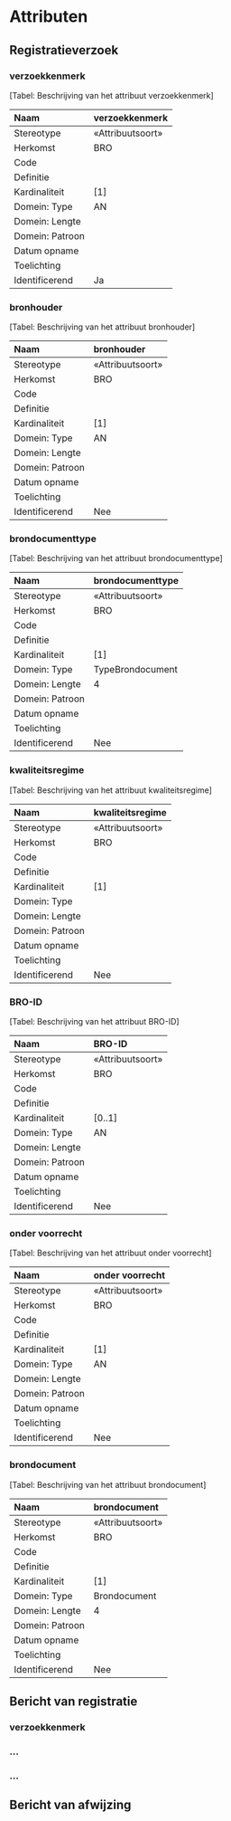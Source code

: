 # Attributen

## Registratieverzoek

###  verzoekkenmerk

[Tabel: Beschrijving van het attribuut verzoekkenmerk]

| Naam | verzoekkenmerk |
| :--- | :--- |
| Stereotype | «Attribuutsoort» |
| Herkomst | BRO |
| Code |  |
| Definitie | |
| Kardinaliteit | \[1\] |
| Domein: Type | AN |
| Domein: Lengte |  |
| Domein: Patroon |  |
| Datum opname |  |
| Toelichting | |
| Identificerend | Ja |

### bronhouder

[Tabel: Beschrijving van het attribuut bronhouder]

| Naam | bronhouder |
| :--- | :--- |
| Stereotype | «Attribuutsoort» |
| Herkomst | BRO |
| Code |  |
| Definitie | |
| Kardinaliteit | \[1\] |
| Domein: Type | AN |
| Domein: Lengte |  |
| Domein: Patroon |  |
| Datum opname |  |
| Toelichting | |
| Identificerend | Nee |

### brondocumenttype

[Tabel: Beschrijving van het attribuut brondocumenttype]

| Naam | brondocumenttype |
| :--- | :--- |
| Stereotype | «Attribuutsoort» |
| Herkomst | BRO |
| Code |  |
| Definitie | |
| Kardinaliteit | \[1\] |
| Domein: Type | TypeBrondocument |
| Domein: Lengte | 4 |
| Domein: Patroon |  |
| Datum opname |  |
| Toelichting | |
| Identificerend | Nee |

### kwaliteitsregime

[Tabel: Beschrijving van het attribuut kwaliteitsregime]

| Naam | kwaliteitsregime |
| :--- | :--- |
| Stereotype | «Attribuutsoort» |
| Herkomst | BRO |
| Code |  |
| Definitie | |
| Kardinaliteit | \[1\] |
| Domein: Type |  |
| Domein: Lengte |  |
| Domein: Patroon |  |
| Datum opname |  |
| Toelichting | |
| Identificerend | Nee |

### BRO-ID

[Tabel: Beschrijving van het attribuut BRO-ID]

| Naam | BRO-ID |
| :--- | :--- |
| Stereotype | «Attribuutsoort» |
| Herkomst | BRO |
| Code |  |
| Definitie | |
| Kardinaliteit | \[0..1\] |
| Domein: Type | AN |
| Domein: Lengte |  |
| Domein: Patroon |  |
| Datum opname |  |
| Toelichting | |
| Identificerend | Nee |

### onder voorrecht

[Tabel: Beschrijving van het attribuut onder voorrecht]

| Naam | onder voorrecht |
| :--- | :--- |
| Stereotype | «Attribuutsoort» |
| Herkomst | BRO |
| Code |  |
| Definitie | |
| Kardinaliteit | \[1\] |
| Domein: Type | AN |
| Domein: Lengte |  |
| Domein: Patroon |  |
| Datum opname |  |
| Toelichting | |
| Identificerend | Nee |

### brondocument

[Tabel: Beschrijving van het attribuut brondocument]

| Naam | brondocument |
| :--- | :--- |
| Stereotype | «Attribuutsoort» |
| Herkomst | BRO |
| Code |  |
| Definitie | |
| Kardinaliteit | \[1\] |
| Domein: Type | Brondocument |
| Domein: Lengte | 4 |
| Domein: Patroon |  |
| Datum opname |  |
| Toelichting | |
| Identificerend | Nee |

## Bericht van registratie

### verzoekkenmerk

### ...

### ...

## Bericht van afwijzing


